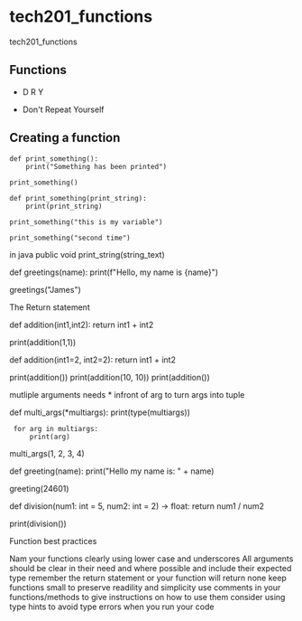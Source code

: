 # tech201_functions
tech201_functions

## Functions

- D R Y

- Don't Repeat Yourself

## Creating a function
```
def print_something():
    print("Something has been printed")
```

`print_something()`
```
def print_something(print_string):
    print(print_string)
```



`print_something("this is my variable")`

`print_something("second time")`

in java
public void print_string(string_text)

 def greetings(name):
     print(f"Hello, my name is {name}")

 greetings("James")

 The Return statement

 def addition(int1,int2):
     return int1 + int2

 print(addition(1,1))

 def addition(int1=2, int2=2):
     return int1 + int2

 print(addition())
 print(addition(10, 10))
 print(addition())

mutliple arguments
needs * infront of arg to turn args into tuple

 def multi_args(*multiargs):
     print(type(multiargs))

     for arg in multiargs:
         print(arg)

 multi_args(1, 2, 3, 4)

 def greeting(name):
     print("Hello my name is: " + name)

 greeting(24601)


 def division(num1: int = 5, num2: int = 2) -> float:
     return num1 / num2

 print(division())

Function best practices

Nam your functions clearly using lower case and underscores
All arguments should be clear in their need and where possible and include their expected type
remember the return statement or your function will return none
keep functions small to preserve readility and simplicity
use comments in your functions/methods to give instructions on how to use them
consider using type hints to avoid type errors when you run your code

